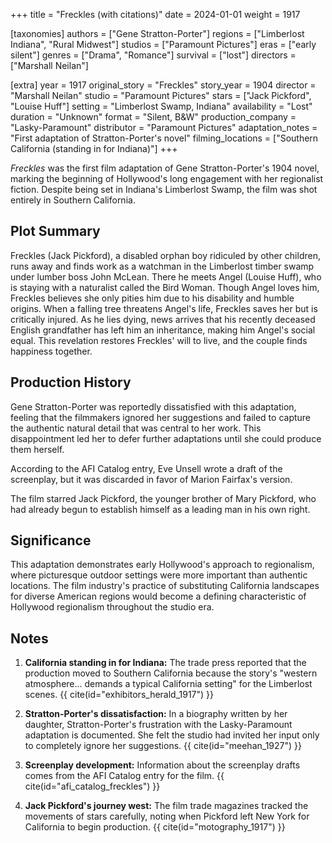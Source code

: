 +++
title = "Freckles (with citations)"
date = 2024-01-01
weight = 1917

[taxonomies]
authors = ["Gene Stratton-Porter"]
regions = ["Limberlost Indiana", "Rural Midwest"]
studios = ["Paramount Pictures"]
eras = ["early silent"]
genres = ["Drama", "Romance"]
survival = ["lost"]
directors = ["Marshall Neilan"]

[extra]
year = 1917
original_story = "Freckles"
story_year = 1904
director = "Marshall Neilan"
studio = "Paramount Pictures"
stars = ["Jack Pickford", "Louise Huff"]
setting = "Limberlost Swamp, Indiana"
availability = "Lost"
duration = "Unknown"
format = "Silent, B&W"
production_company = "Lasky-Paramount"
distributor = "Paramount Pictures"
adaptation_notes = "First adaptation of Stratton-Porter's novel"
filming_locations = ["Southern California (standing in for Indiana)"]
+++

*Freckles* was the first film adaptation of Gene Stratton-Porter's 1904 novel, marking the beginning of Hollywood's long engagement with her regionalist fiction. Despite being set in Indiana's Limberlost Swamp, the film was shot entirely in Southern California.

## Plot Summary

Freckles (Jack Pickford), a disabled orphan boy ridiculed by other children, runs away and finds work as a watchman in the Limberlost timber swamp under lumber boss John McLean. There he meets Angel (Louise Huff), who is staying with a naturalist called the Bird Woman. Though Angel loves him, Freckles believes she only pities him due to his disability and humble origins. When a falling tree threatens Angel's life, Freckles saves her but is critically injured. As he lies dying, news arrives that his recently deceased English grandfather has left him an inheritance, making him Angel's social equal. This revelation restores Freckles' will to live, and the couple finds happiness together.

## Production History

Gene Stratton-Porter was reportedly dissatisfied with this adaptation, feeling that the filmmakers ignored her suggestions and failed to capture the authentic natural detail that was central to her work. This disappointment led her to defer further adaptations until she could produce them herself.

According to the AFI Catalog entry, Eve Unsell wrote a draft of the screenplay, but it was discarded in favor of Marion Fairfax's version.

The film starred Jack Pickford, the younger brother of Mary Pickford, who had already begun to establish himself as a leading man in his own right.

## Significance

This adaptation demonstrates early Hollywood's approach to regionalism, where picturesque outdoor settings were more important than authentic locations. The film industry's practice of substituting California landscapes for diverse American regions would become a defining characteristic of Hollywood regionalism throughout the studio era.

## Notes

1. **California standing in for Indiana:** The trade press reported that the production moved to Southern California because the story's "western atmosphere... demands a typical California setting" for the Limberlost scenes. {{ cite(id="exhibitors_herald_1917") }} 

2. **Stratton-Porter's dissatisfaction:** In a biography written by her daughter, Stratton-Porter's frustration with the Lasky-Paramount adaptation is documented. She felt the studio had invited her input only to completely ignore her suggestions. {{ cite(id="meehan_1927") }} 

3. **Screenplay development:** Information about the screenplay drafts comes from the AFI Catalog entry for the film. {{ cite(id="afi_catalog_freckles") }} 

4. **Jack Pickford's journey west:** The film trade magazines tracked the movements of stars carefully, noting when Pickford left New York for California to begin production. {{ cite(id="motography_1917") }} 